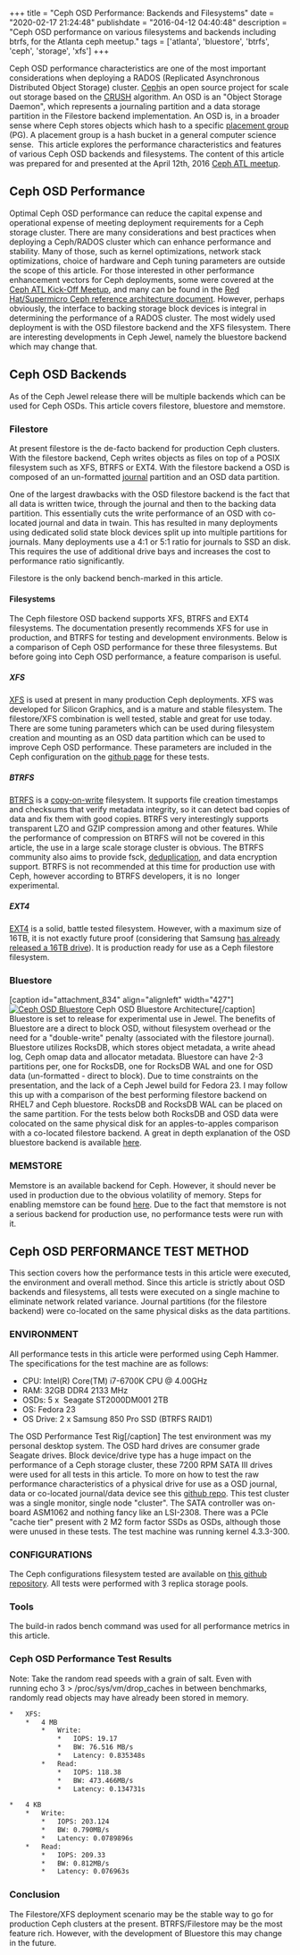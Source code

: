 +++
title = "Ceph OSD Performance: Backends and Filesystems"
date = "2020-02-17 21:24:48"
publishdate = "2016-04-12 04:40:48"
description = "Ceph OSD performance on various filesystems and backends including btrfs, for the Atlanta ceph meetup."
tags = ['atlanta', 'bluestore', 'btrfs', 'ceph', 'storage', 'xfs']
+++

Ceph OSD performance characteristics are one of the most important
considerations when deploying a RADOS (Replicated Asynchronous Distributed
Object Storage) cluster. [Ceph](http://docs.ceph.com/docs/master/start/intro/)is
an open source project for scale out storage based on the
[CRUSH](http://ceph.com/papers/weil-crush-sc06.pdf) algorithm. An OSD is an
"Object Storage Daemon", which represents a journaling partition and a data
storage partition in the Filestore backend implementation. An OSD is, in a
broader sense where Ceph stores objects which hash to a specific
[placement group](http://docs.ceph.com/docs/master/rados/operations/placement-groups/)
(PG). A placement group is a hash bucket in a general computer science sense.
 This article explores the performance characteristics and features of various
Ceph OSD backends and filesystems. The content of this article was prepared for
and presented at the April 12th, 2016
[Ceph ATL meetup](http://www.meetup.com/Ceph-ATL/).

## Ceph OSD Performance

Optimal Ceph OSD performance can reduce the capital expense and operational
expense of meeting deployment requirements for a Ceph storage cluster. There are
many considerations and best practices when deploying a Ceph/RADOS cluster which
can enhance performance and stability. Many of those, such as kernel
optimizations, network stack optimizations, choice of hardware and Ceph tuning
parameters are outside the scope of this article. For those interested in other
performance enhancement vectors for Ceph deployments, some were covered at the
[Ceph ATL Kick-Off Meetup](http://www.meetup.com/Ceph-ATL/events/225907717/),
and many can be found in the
[Red Hat/Supermicro Ceph reference architecture document](https://www.redhat.com/en/files/resources/en-rhst-cephstorage-supermicro-INC0270868_v2_0715.pdf). However,
perhaps obviously, the interface to backing storage block devices is integral in
determining the performance of a RADOS cluster. The most widely used deployment
is with the OSD filestore backend and the XFS filesystem. There are interesting
developments in Ceph Jewel, namely the bluestore backend which may change that.

## Ceph OSD Backends

As of the Ceph Jewel release there will be multiple backends which can be used
for Ceph OSDs. This article covers filestore, bluestore and memstore.

### Filestore

At present filestore is the de-facto backend for production Ceph clusters. With
the filestore backend, Ceph writes objects as files on top of a POSIX filesystem
such as XFS, BTRFS or EXT4. With the filestore backend a OSD is composed of an
un-formatted
<a href="http://docs.ceph.com/docs/hammer/rados/configuration/journal-ref/">journal</a>
partition and an OSD data partition.

One of the largest drawbacks with the OSD filestore backend is the fact that all
data is written twice, through the journal and then to the backing data
partition. This essentially cuts the write performance of an OSD with co-located
journal and data in twain. This has resulted in many deployments using dedicated
solid state block devices split up into multiple partitions for journals. Many
deployments use a 4:1 or 5:1 ratio for journals to SSD an disk. This requires
the use of additional drive bays and increases the cost to performance ratio
significantly.

Filestore is the only backend bench-marked in this article.

#### Filesystems

The Ceph filestore OSD backend supports XFS, BTRFS and EXT4 filesystems. The
documentation presently recommends XFS for use in production, and BTRFS for
testing and development environments. Below is a comparison of Ceph OSD
performance for these three filesystems. But before going into Ceph OSD
performance, a feature comparison is useful.

##### XFS

[XFS](https://en.wikipedia.org/wiki/XFS) is used at present in many production
Ceph deployments. XFS was developed for Silicon Graphics, and is a mature and
stable filesystem. The filestore/XFS combination is well tested, stable and
great for use today. There are some tuning parameters which can be used during
filesystem creation and mounting as an OSD data partition which can be used to
improve Ceph OSD performance. These parameters are included in the Ceph
configuration on the
[github page](https://github.com/bryanapperson/ceph-osd-backends) for these
tests.

##### BTRFS

[BTRFS](https://btrfs.wiki.kernel.org/index.php/Main_Page) is a
[copy-on-write](http://en.wikipedia.org/wiki/Copy-on-write) filesystem. It
supports file creation timestamps and checksums that verify metadata integrity,
so it can detect bad copies of data and fix them with good copies. BTRFS very
interestingly supports transparent LZO and GZIP compression among and other
features. While the performance of compression on BTRFS will not be covered in
this article, the use in a large scale storage cluster is obvious. The BTRFS
community also aims to provide fsck,
[deduplication](https://btrfs.wiki.kernel.org/index.php/Deduplication), and data
encryption support. BTRFS is not recommended at this time for production use
with Ceph, however according to BTRFS developers, it is no  longer experimental.

##### EXT4

[EXT4](https://ext4.wiki.kernel.org/index.php/Main_Page) is a solid, battle
tested filesystem. However, with a maximum size of 16TB, it is not exactly
future proof (considering that Samsung
[has already released a 16TB drive](https://news.samsung.com/global/samsung-now-introducing-worlds-largest-capacity-15-36tb-ssd-for-enterprise-storage-systems)).
It is production ready for use as a Ceph filestore filesystem.

### Bluestore

\[caption id="attachment_834" align="alignleft"
width="427"\][![Ceph OSD Bluestore](http://bryanapperson.com/wp-content/uploads/2016/04/ceph-osd-bluestore.png)](http://bryanapperson.com/wp-content/uploads/2016/04/ceph-osd-bluestore.png)
Ceph OSD Bluestore Architecture\[/caption\] Bluestore is set to release for
experimental use in Jewel. The benefits of Bluestore are a direct to block OSD,
without filesystem overhead or the need for a "double-write" penalty (associated
with the filestore journal). Bluestore utilizes RocksDB, which stores object
metadata, a write ahead log, Ceph omap data and allocator metadata. Bluestore
can have 2-3 partitions per, one for RocksDB, one for RocksDB WAL and one for
OSD data (un-formatted - direct to block). Due to time constraints on the
presentation, and the lack of a Ceph Jewel build for Fedora 23. I may follow
this up with a comparison of the best performing filestore backend on RHEL7 and
Ceph bluestore. RocksDB and RocksDB WAL can be placed on the same partition. For
the tests below both RocksDB and OSD data were colocated on the same physical
disk for an apples-to-apples comparison with a co-located filestore backend. A
great in depth explanation of the OSD bluestore backend is available
[here](http://www.sebastien-han.fr/blog/2016/03/21/ceph-a-new-store-is-coming/).

### MEMSTORE

Memstore is an available backend for Ceph. However, it should never be used in
production due to the obvious volatility of memory. Steps for enabling memstore
can be found
[here](http://www.sebastien-han.fr/blog/2014/04/03/ceph-memstore-backend/). Due
to the fact that memstore is not a serious backend for production use, no
performance tests were run with it.

## Ceph OSD PERFORMANCE TEST METHOD

This section covers how the performance tests in this article were executed, the
environment and overall method. Since this article is strictly about OSD
backends and filesystems, all tests were executed on a single machine to
eliminate network related variance. Journal partitions (for the filestore
backend) were co-located on the same physical disks as the data partitions.

### ENVIRONMENT

All performance tests in this article were performed using Ceph Hammer. The
specifications for the test machine are as follows:

- CPU: Intel(R) Core(TM) i7-6700K CPU @ 4.00GHz
- RAM: 32GB DDR4 2133 MHz
- OSDs: 5 x  Seagate ST2000DM001 2TB
- OS: Fedora 23
- OS Drive: 2 x Samsung 850 Pro SSD (BTRFS RAID1)

The OSD Performance Test Rig\[/caption\] The test environment was my
personal desktop system. The OSD hard drives are consumer grade Seagate drives.
Block device/drive type has a huge impact on the performance of a Ceph storage
cluster, these 7200 RPM SATA III drives were used for all tests in this article.
To more on how to test the raw performance characteristics of a physical drive
for use as a OSD journal, data or co-located journal/data device see this
[github repo](https://github.com/bryanapperson/ceph-disk-test). This test
cluster was a single monitor, single node "cluster". The SATA controller was
on-board ASM1062 and nothing fancy like an LSI-2308. There was a PCIe "cache
tier" present with 2 M2 form factor SSDs as OSDs, although those were unused in
these tests. The test machine was running kernel 4.3.3-300.

### CONFIGURATIONS

The Ceph configurations filesystem tested are available on
[this github repository](https://github.com/bryanapperson/ceph-osd-backends).
All tests were performed with 3 replica storage pools.

### Tools

The build-in rados bench command was used for all performance metrics in this
article.

### Ceph OSD Performance Test Results

Note: Take the random read speeds with a grain of salt. Even with running echo
3 > /proc/sys/vm/drop_caches in between benchmarks, randomly read objects may
have already been stored in memory.

```bash
*   XFS:
    *   4 MB
        *   Write:
            *   IOPS: 19.17
            *   BW: 76.516 MB/s
            *   Latency: 0.835348s
        *   Read:
            *   IOPS: 118.38
            *   BW: 473.466MB/s
            *   Latency: 0.134731s

*   4 KB
    *   Write:
        *   IOPS: 203.124
        *   BW: 0.790MB/s
        *   Latency: 0.0789896s
    *   Read:
        *   IOPS: 209.33
        *   BW: 0.812MB/s
        *   Latency: 0.076963s
```

### Conclusion

The Filestore/XFS deployment scenario may be the stable way to go for production
Ceph clusters at the present. BTRFS/Filestore may be the most feature rich.
However, with the development of Bluestore this may change in the future.
